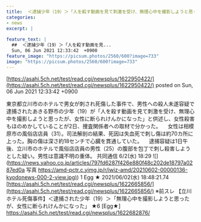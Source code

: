 ```yaml
---
title:  ＜逮捕少年（19）＞「人を殺す動画を見て刺激を受け、無理心中を撮影しようと思ったが、女性に断られけんか」 ★7  
categories:
- news
excerpt: |
  
feature_text: |
  ##  ＜逮捕少年（19）＞「人を殺す動画を見...
  Sun, 06 Jun 2021 12:33:42  +0900
feature_image: "https://picsum.photos/2560/600?image=733"
image: "https://picsum.photos/2560/600?image=733"
---
```


[https://asahi.5ch.net/test/read.cgi/newsplus/1622950422/](https://asahi.5ch.net/test/read.cgi/newsplus/1622950422/)
posted on Sun, 06 Jun 2021 12:33:42  +0900

<!--more-->

東京都立川市のホテルで男女が刺され死傷した事件で、男性への殺人未遂容疑で逮捕されたあきる野市の少年（19）が「人を殺す動画を見て刺激を受け、無理心中を撮影しようと思ったが、女性に断られけんかになった」と供述し、女性殺害もほのめかしていることが2日、捜査関係者への取材で分かった。 　女性は相模原市の風俗店店員（31）。司法解剖の結果、死因は失血死で刺し傷は約70カ所に上った。胸の傷は深さ約18センチで心臓を貫通していた。 　逮捕容疑は1日午後、立川市のホテルで風俗店店員の男性（25）の腹部を包丁で刺し殺害しようとした疑い。男性は意識不明の重体。 共同通信 6/2(水) 18:29 ![](https://news.yahoo.co.jp/articles/797fd6287f426e880f48c202de18797a0287ed0a 写真 [https://amd-pctr.c.yimg.jp/r/iwiz-amd/20210602-00000136-kyodonews-000-2-view.jpg)](https://amd-pctr.c.yimg.jp/r/iwiz-amd/20210602-00000136-kyodonews-000-2-view.jpg)) 1 Egg ★ 2021/06/02(水) 18:48:21.74 [https://asahi.5ch.net/test/read.cgi/newsplus/1622665856/](https://asahi.5ch.net/test/read.cgi/newsplus/1622665856/) ※前スレ 【立川ホテル死傷事件】＜逮捕された少年（19）＞「無理心中を撮影しようと思ったが、女性に断られけんかになった」 ★6 [Egg★] https://asahi.5ch.net/test/read.cgi/newsplus/1622682876/
